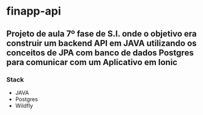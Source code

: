 # finapp-api
## Projeto de aula 7º fase de S.I. onde o objetivo era construir um backend API em JAVA utilizando os conceitos de JPA com banco de dados Postgres para comunicar com um Aplicativo em Ionic 

### Stack
- JAVA
- Postgres
- Wildfly

